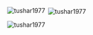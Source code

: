 <p align="left">
</p>

<p><img align="left" src="https://github-readme-stats.vercel.app/api/top-langs?username=tushar1977&show_icons=true&locale=en&layout=compact" alt="tushar1977" /></p>
<p>&nbsp;<img align="center" src="https://github-readme-stats.vercel.app/api?username=tushar1977&show_icons=true&locale=en" alt="tushar1977" /></p>

<p><img align="center" src="https://github-readme-streak-stats.herokuapp.com/?user=tushar1977&" alt="tushar1977" /></p>
